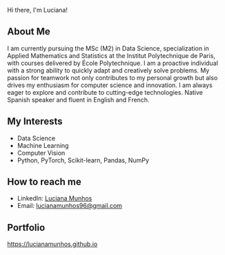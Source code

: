 Hi there, I'm Luciana!

## About Me
I am currently pursuing the MSc (M2) in Data Science, specialization in Applied Mathematics and Statistics at the Institut Polytechnique de Paris, with courses delivered by École Polytechnique. I am a proactive individual with a strong ability to quickly adapt and creatively solve problems. My passion for teamwork not only contributes to my personal growth but also drives my enthusiasm for computer science and innovation. I am always eager to explore and contribute to cutting-edge technologies. Native Spanish speaker and fluent in English and French.

## My Interests
- Data Science
- Machine Learning
- Computer Vision
- Python, PyTorch, Scikit-learn, Pandas, NumPy

## How to reach me
- LinkedIn: [Luciana Munhos](https://www.linkedin.com/in/luciana-munhos)  
- Email: lucianamunhos96@gmail.com

## Portfolio
https://lucianamunhos.github.io
